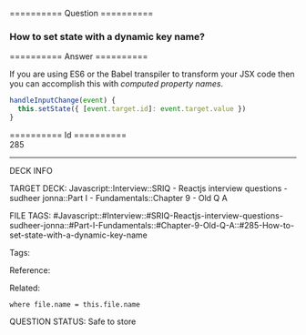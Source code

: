 ========== Question ==========  

### How to set state with a dynamic key name?  

========== Answer ==========  

If you are using ES6 or the Babel transpiler to transform your JSX code then you can accomplish this with _computed property names_.

```javascript
handleInputChange(event) {
  this.setState({ [event.target.id]: event.target.value })
}
```

========== Id ==========  
285

---

DECK INFO

TARGET DECK: Javascript::Interview::SRIQ - Reactjs interview questions - sudheer jonna::Part I - Fundamentals::Chapter 9 - Old Q A

FILE TAGS: #Javascript::#Interview::#SRIQ-Reactjs-interview-questions-sudheer-jonna::#Part-I-Fundamentals::#Chapter-9-Old-Q-A::#285-How-to-set-state-with-a-dynamic-key-name

Tags:

Reference:

Related:

```dataview
where file.name = this.file.name
```

QUESTION STATUS: Safe to store
